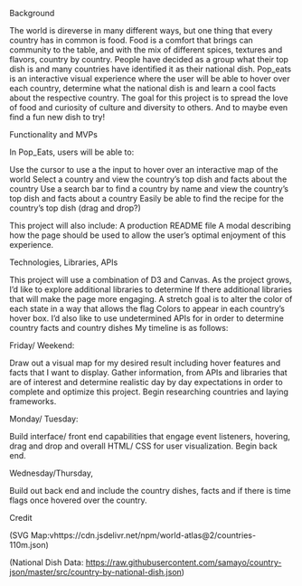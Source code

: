 Background

The world is direverse in many different ways, but one thing that every country has in common is food. Food is a comfort that brings can community to the table, and with the mix of different spices, textures and flavors, country by country. People have decided as a group what their top dish is and many countries have identified it as their national dish. Pop_eats is an interactive visual experience where the user will be able to hover over each country, determine what the national dish is and learn a cool facts about the respective country. The goal for this project is to spread the love of food and curiosity of culture and diversity to others. And to maybe even find a fun new dish to try!

Functionality and MVPs

In Pop_Eats, users will be able to:

Use the cursor to use a the input to hover over an interactive map of the world Select a country and view the country’s top dish and facts about the country Use a search bar to find a country by name and view the country’s top dish and facts about a country Easily be able to find the recipe for the country’s top dish (drag and drop?)

This project will also include: 
A production README file A modal describing how the page should be used to allow the user’s optimal enjoyment of this experience.

Technologies, Libraries, APIs

This project will use a combination of D3 and Canvas. As the project grows, I’d like to explore additional libraries to determine If there additional libraries that will make the page more engaging. A stretch goal is to alter the color of each state in a way that allows the flag Colors to appear in each country’s hover box. I’d also like to use undetermined APIs for in order to determine country facts and country dishes My timeline is as follows:

Friday/ Weekend:

Draw out a visual map for my desired result including hover features and facts that I want to display. Gather information, from APIs and libraries that are of interest and determine realistic day by day expectations in order to complete and optimize this project. Begin researching countries and laying frameworks.

Monday/ Tuesday:

Build interface/ front end capabilities that engage event listeners, hovering, drag and drop and overall HTML/ CSS for user visualization. Begin back end.

Wednesday/Thursday,

Build out back end and include the country dishes, facts and if there is time flags once hovered over the country.

Credit

(SVG Map:vhttps://cdn.jsdelivr.net/npm/world-atlas@2/countries-110m.json)

(National Dish Data: https://raw.githubusercontent.com/samayo/country-json/master/src/country-by-national-dish.json)